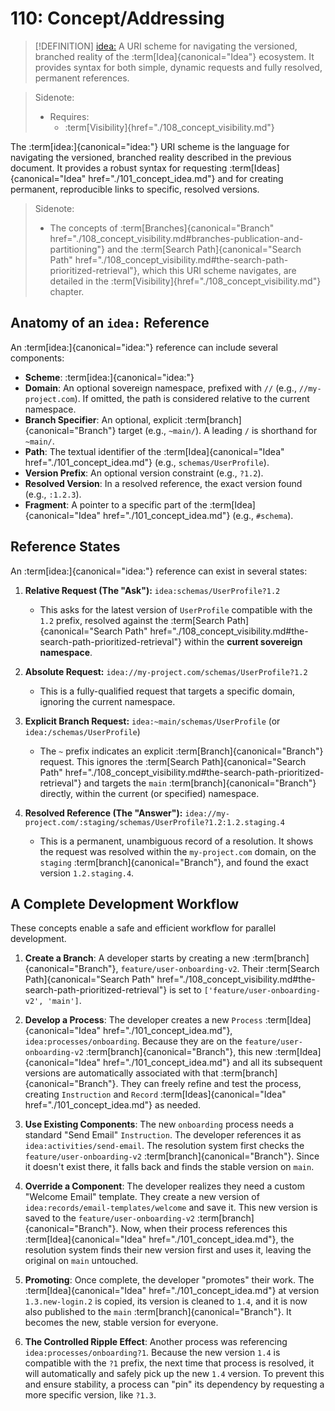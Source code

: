 # 110: Concept/Addressing

> [!DEFINITION] [idea:](./000_glossary.md)
> A URI scheme for navigating the versioned, branched reality of the :term[Idea]{canonical="Idea"} ecosystem. It provides syntax for both simple, dynamic requests and fully resolved, permanent references.

> Sidenote:
>
> - Requires:
>   - :term[Visibility]{href="./108_concept_visibility.md"}

The :term[idea:]{canonical="idea:"} URI scheme is the language for navigating the versioned, branched reality described in the previous document. It provides a robust syntax for requesting :term[Ideas]{canonical="Idea" href="./101_concept_idea.md"} and for creating permanent, reproducible links to specific, resolved versions.

> Sidenote:
>
> - The concepts of :term[Branches]{canonical="Branch" href="./108_concept_visibility.md#branches-publication-and-partitioning"} and the :term[Search Path]{canonical="Search Path" href="./108_concept_visibility.md#the-search-path-prioritized-retrieval"}, which this URI scheme navigates, are detailed in the :term[Visibility]{href="./108_concept_visibility.md"} chapter.

## Anatomy of an `idea:` Reference

An :term[idea:]{canonical="idea:"} reference can include several components:

- **Scheme**: :term[idea:]{canonical="idea:"}
- **Domain**: An optional sovereign namespace, prefixed with `//` (e.g., `//my-project.com`). If omitted, the path is considered relative to the current namespace.
- **Branch Specifier**: An optional, explicit :term[branch]{canonical="Branch"} target (e.g., `~main/`). A leading `/` is shorthand for `~main/`.
- **Path**: The textual identifier of the :term[Idea]{canonical="Idea" href="./101_concept_idea.md"} (e.g., `schemas/UserProfile`).
- **Version Prefix**: An optional version constraint (e.g., `?1.2`).
- **Resolved Version**: In a resolved reference, the exact version found (e.g., `:1.2.3`).
- **Fragment**: A pointer to a specific part of the :term[Idea]{canonical="Idea" href="./101_concept_idea.md"} (e.g., `#schema`).

## Reference States

An :term[idea:]{canonical="idea:"} reference can exist in several states:

1.  **Relative Request (The "Ask"):** `idea:schemas/UserProfile?1.2`
    - This asks for the latest version of `UserProfile` compatible with the `1.2` prefix, resolved against the :term[Search Path]{canonical="Search Path" href="./108_concept_visibility.md#the-search-path-prioritized-retrieval"} within the **current sovereign namespace**.

2.  **Absolute Request:** `idea://my-project.com/schemas/UserProfile?1.2`
    - This is a fully-qualified request that targets a specific domain, ignoring the current namespace.

3.  **Explicit Branch Request:** `idea:~main/schemas/UserProfile` (or `idea:/schemas/UserProfile`)
    - The `~` prefix indicates an explicit :term[Branch]{canonical="Branch"} request. This ignores the :term[Search Path]{canonical="Search Path" href="./108_concept_visibility.md#the-search-path-prioritized-retrieval"} and targets the `main` :term[branch]{canonical="Branch"} directly, within the current (or specified) namespace.

4.  **Resolved Reference (The "Answer"):** `idea://my-project.com/:staging/schemas/UserProfile?1.2:1.2.staging.4`
    - This is a permanent, unambiguous record of a resolution. It shows the request was resolved within the `my-project.com` domain, on the `staging` :term[branch]{canonical="Branch"}, and found the exact version `1.2.staging.4`.

## A Complete Development Workflow

These concepts enable a safe and efficient workflow for parallel development.

1.  **Create a Branch**: A developer starts by creating a new :term[branch]{canonical="Branch"}, `feature/user-onboarding-v2`. Their :term[Search Path]{canonical="Search Path" href="./108_concept_visibility.md#the-search-path-prioritized-retrieval"} is set to `['feature/user-onboarding-v2', 'main']`.

2.  **Develop a Process**: The developer creates a new `Process` :term[Idea]{canonical="Idea" href="./101_concept_idea.md"}, `idea:processes/onboarding`. Because they are on the `feature/user-onboarding-v2` :term[branch]{canonical="Branch"}, this new :term[Idea]{canonical="Idea" href="./101_concept_idea.md"} and all its subsequent versions are automatically associated with that :term[branch]{canonical="Branch"}. They can freely refine and test the process, creating `Instruction` and `Record` :term[Ideas]{canonical="Idea" href="./101_concept_idea.md"} as needed.

3.  **Use Existing Components**: The new `onboarding` process needs a standard "Send Email" `Instruction`. The developer references it as `idea:activities/send-email`. The resolution system first checks the `feature/user-onboarding-v2` :term[branch]{canonical="Branch"}. Since it doesn't exist there, it falls back and finds the stable version on `main`.

4.  **Override a Component**: The developer realizes they need a custom "Welcome Email" template. They create a new version of `idea:records/email-templates/welcome` and save it. This new version is saved to the `feature/user-onboarding-v2` :term[branch]{canonical="Branch"}. Now, when their process references this :term[Idea]{canonical="Idea" href="./101_concept_idea.md"}, the resolution system finds their new version first and uses it, leaving the original on `main` untouched.

5.  **Promoting**: Once complete, the developer "promotes" their work. The :term[Idea]{canonical="Idea" href="./101_concept_idea.md"} at version `1.3.new-login.2` is copied, its version is cleaned to `1.4`, and it is now also published to the `main` :term[branch]{canonical="Branch"}. It becomes the new, stable version for everyone.

6.  **The Controlled Ripple Effect**: Another process was referencing `idea:processes/onboarding?1`. Because the new version `1.4` is compatible with the `?1` prefix, the next time that process is resolved, it will automatically and safely pick up the new `1.4` version. To prevent this and ensure stability, a process can "pin" its dependency by requesting a more specific version, like `?1.3`.
